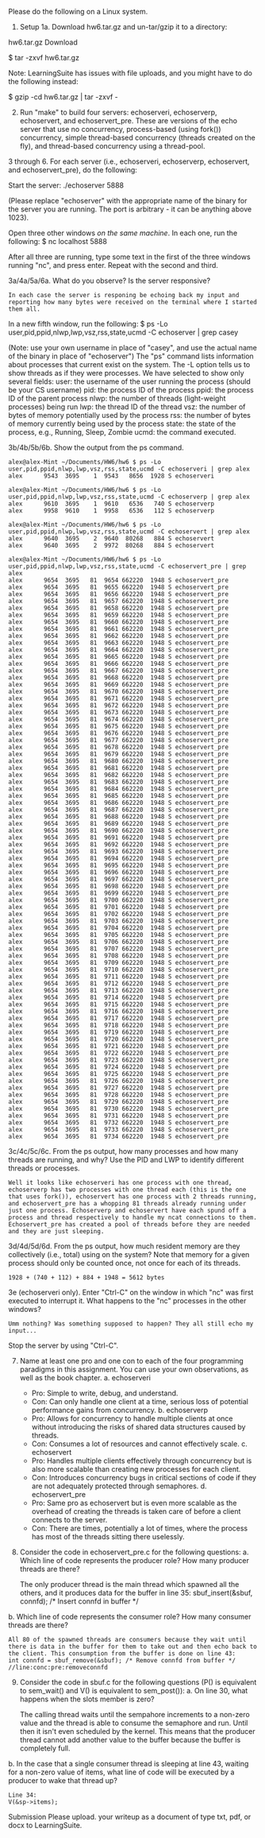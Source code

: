 

Please do the following on a Linux system.

1. Setup
1a. Download hw6.tar.gz and un-tar/gzip it to a directory:
 
hw6.tar.gz  Download

$ tar -zxvf hw6.tar.gz

Note: LearningSuite has issues with file uploads, and you might have to do the following instead:

$ gzip -cd hw6.tar.gz | tar -zxvf -

2. Run "make" to build four servers: echoserveri, echoserverp, echoservert, and echoservert_pre.  These are versions of the echo server that use no concurrency, process-based (using fork()) concurrency, simple thread-based concurrency (threads created on the fly), and thread-based concurrency using a thread-pool.

3 through 6. For each server (i.e., echoserveri, echoserverp, echoservert, and echoservert_pre), do the following:

Start the server:
./echoserver 5888

(Please replace "echoserver" with the appropriate name of the binary for the server you are running.  The port is arbitrary - it can be anything above 1023).

Open three other windows *on the same machine*.  In each one, run the following:
$ nc localhost 5888

After all three are running, type some text in the first of the three windows running "nc", and press enter.  Repeat with the second and third.

3a/4a/5a/6a. What do you observe?  Is the server responsive?

    In each case the server is responing be echoing back my input and reporting how many bytes were received on the terminal where I started them all.

In a new fifth window, run the following:
$ ps -Lo user,pid,ppid,nlwp,lwp,vsz,rss,state,ucmd -C echoserver | grep casey

(Note: use your own username in place of "casey", and use the actual name of the binary in place of "echoserver")
The "ps" command lists information about processes that current exist on the system.  The -L option tells us to show threads as if they were processes.  We have selected to show only several fields:
user: the username of the user running the process (should be your CS username)
pid: the process ID of the process
ppid: the process ID of the parent process
nlwp: the number of threads (light-weight processes) being run
lwp: the thread ID of the thread
vsz: the number of bytes of memory potentially used by the process
rss: the number of bytes of memory currently being used by the process
state: the state of the process, e.g., Running, Sleep, Zombie
ucmd: the command executed.

3b/4b/5b/6b. Show the output from the ps command.

    alex@alex-Mint ~/Documents/HW6/hw6 $ ps -Lo user,pid,ppid,nlwp,lwp,vsz,rss,state,ucmd -C echoserveri | grep alex
    alex      9543  3695    1  9543   8656  1928 S echoserveri

    alex@alex-Mint ~/Documents/HW6/hw6 $ ps -Lo user,pid,ppid,nlwp,lwp,vsz,rss,state,ucmd -C echoserverp | grep alex
    alex      9610  3695    1  9610   6536   740 S echoserverp
    alex      9958  9610    1  9958   6536   112 S echoserverp

    alex@alex-Mint ~/Documents/HW6/hw6 $ ps -Lo user,pid,ppid,nlwp,lwp,vsz,rss,state,ucmd -C echoservert | grep alex
    alex      9640  3695    2  9640  80268   884 S echoservert
    alex      9640  3695    2  9972  80268   884 S echoservert

    alex@alex-Mint ~/Documents/HW6/hw6 $ ps -Lo user,pid,ppid,nlwp,lwp,vsz,rss,state,ucmd -C echoservert_pre | grep alex
    alex      9654  3695   81  9654 662220  1948 S echoservert_pre
    alex      9654  3695   81  9655 662220  1948 S echoservert_pre
    alex      9654  3695   81  9656 662220  1948 S echoservert_pre
    alex      9654  3695   81  9657 662220  1948 S echoservert_pre
    alex      9654  3695   81  9658 662220  1948 S echoservert_pre
    alex      9654  3695   81  9659 662220  1948 S echoservert_pre
    alex      9654  3695   81  9660 662220  1948 S echoservert_pre
    alex      9654  3695   81  9661 662220  1948 S echoservert_pre
    alex      9654  3695   81  9662 662220  1948 S echoservert_pre
    alex      9654  3695   81  9663 662220  1948 S echoservert_pre
    alex      9654  3695   81  9664 662220  1948 S echoservert_pre
    alex      9654  3695   81  9665 662220  1948 S echoservert_pre
    alex      9654  3695   81  9666 662220  1948 S echoservert_pre
    alex      9654  3695   81  9667 662220  1948 S echoservert_pre
    alex      9654  3695   81  9668 662220  1948 S echoservert_pre
    alex      9654  3695   81  9669 662220  1948 S echoservert_pre
    alex      9654  3695   81  9670 662220  1948 S echoservert_pre
    alex      9654  3695   81  9671 662220  1948 S echoservert_pre
    alex      9654  3695   81  9672 662220  1948 S echoservert_pre
    alex      9654  3695   81  9673 662220  1948 S echoservert_pre
    alex      9654  3695   81  9674 662220  1948 S echoservert_pre
    alex      9654  3695   81  9675 662220  1948 S echoservert_pre
    alex      9654  3695   81  9676 662220  1948 S echoservert_pre
    alex      9654  3695   81  9677 662220  1948 S echoservert_pre
    alex      9654  3695   81  9678 662220  1948 S echoservert_pre
    alex      9654  3695   81  9679 662220  1948 S echoservert_pre
    alex      9654  3695   81  9680 662220  1948 S echoservert_pre
    alex      9654  3695   81  9681 662220  1948 S echoservert_pre
    alex      9654  3695   81  9682 662220  1948 S echoservert_pre
    alex      9654  3695   81  9683 662220  1948 S echoservert_pre
    alex      9654  3695   81  9684 662220  1948 S echoservert_pre
    alex      9654  3695   81  9685 662220  1948 S echoservert_pre
    alex      9654  3695   81  9686 662220  1948 S echoservert_pre
    alex      9654  3695   81  9687 662220  1948 S echoservert_pre
    alex      9654  3695   81  9688 662220  1948 S echoservert_pre
    alex      9654  3695   81  9689 662220  1948 S echoservert_pre
    alex      9654  3695   81  9690 662220  1948 S echoservert_pre
    alex      9654  3695   81  9691 662220  1948 S echoservert_pre
    alex      9654  3695   81  9692 662220  1948 S echoservert_pre
    alex      9654  3695   81  9693 662220  1948 S echoservert_pre
    alex      9654  3695   81  9694 662220  1948 S echoservert_pre
    alex      9654  3695   81  9695 662220  1948 S echoservert_pre
    alex      9654  3695   81  9696 662220  1948 S echoservert_pre
    alex      9654  3695   81  9697 662220  1948 S echoservert_pre
    alex      9654  3695   81  9698 662220  1948 S echoservert_pre
    alex      9654  3695   81  9699 662220  1948 S echoservert_pre
    alex      9654  3695   81  9700 662220  1948 S echoservert_pre
    alex      9654  3695   81  9701 662220  1948 S echoservert_pre
    alex      9654  3695   81  9702 662220  1948 S echoservert_pre
    alex      9654  3695   81  9703 662220  1948 S echoservert_pre
    alex      9654  3695   81  9704 662220  1948 S echoservert_pre
    alex      9654  3695   81  9705 662220  1948 S echoservert_pre
    alex      9654  3695   81  9706 662220  1948 S echoservert_pre
    alex      9654  3695   81  9707 662220  1948 S echoservert_pre
    alex      9654  3695   81  9708 662220  1948 S echoservert_pre
    alex      9654  3695   81  9709 662220  1948 S echoservert_pre
    alex      9654  3695   81  9710 662220  1948 S echoservert_pre
    alex      9654  3695   81  9711 662220  1948 S echoservert_pre
    alex      9654  3695   81  9712 662220  1948 S echoservert_pre
    alex      9654  3695   81  9713 662220  1948 S echoservert_pre
    alex      9654  3695   81  9714 662220  1948 S echoservert_pre
    alex      9654  3695   81  9715 662220  1948 S echoservert_pre
    alex      9654  3695   81  9716 662220  1948 S echoservert_pre
    alex      9654  3695   81  9717 662220  1948 S echoservert_pre
    alex      9654  3695   81  9718 662220  1948 S echoservert_pre
    alex      9654  3695   81  9719 662220  1948 S echoservert_pre
    alex      9654  3695   81  9720 662220  1948 S echoservert_pre
    alex      9654  3695   81  9721 662220  1948 S echoservert_pre
    alex      9654  3695   81  9722 662220  1948 S echoservert_pre
    alex      9654  3695   81  9723 662220  1948 S echoservert_pre
    alex      9654  3695   81  9724 662220  1948 S echoservert_pre
    alex      9654  3695   81  9725 662220  1948 S echoservert_pre
    alex      9654  3695   81  9726 662220  1948 S echoservert_pre
    alex      9654  3695   81  9727 662220  1948 S echoservert_pre
    alex      9654  3695   81  9728 662220  1948 S echoservert_pre
    alex      9654  3695   81  9729 662220  1948 S echoservert_pre
    alex      9654  3695   81  9730 662220  1948 S echoservert_pre
    alex      9654  3695   81  9731 662220  1948 S echoservert_pre
    alex      9654  3695   81  9732 662220  1948 S echoservert_pre
    alex      9654  3695   81  9733 662220  1948 S echoservert_pre
    alex      9654  3695   81  9734 662220  1948 S echoservert_pre

3c/4c/5c/6c. From the ps output, how many processes and how many threads are running, and why?  Use the PID and LWP to identify different threads or processes.

    Well it looks like echoserveri has one process with one thread, echoserverp has two processes with one thread each (this is the one that uses fork()), echoservert has one process with 2 threads running, and echoservert_pre has a whopping 81 threads already running under just one process. Echoserverp and echoservert have each spund off a process and thread respectively to handle my ncat connections to them. Echoservert_pre has created a pool of threads before they are needed and they are just sleeping.

3d/4d/5d/6d. From the ps output, how much resident memory are they collectively (i.e., total) using on the system?  Note that memory for a given process should only be counted once, not once for each of its threads.

    1928 + (740 + 112) + 884 + 1948 = 5612 bytes

3e (echoserveri only). Enter "Ctrl-C" on the window in which "nc" was first executed to interrupt it.  What happens to the "nc" processes in the other windows?

    Umm nothing? Was something supposed to happen? They all still echo my input...

Stop the server by using "Ctrl-C".

7. Name at least one pro and one con to each of the four programming paradigms in this assignment.  You can use your own observations, as well as the book chapter.
a. echoserveri
    * Pro: Simple to write, debug, and understand.
    * Con: Can only handle one client at a time, serious loss of potential performance gains from concurrency.
b. echoserverp
    * Pro: Allows for concurrency to handle multiple clients at once without introducing the risks of shared data structures caused by threads.
    * Con: Consumes a lot of resources and cannot effectively scale.
c. echoservert
    * Pro: Handles multiple clients effectively through concurrency but is also more scalable than creating new processes for each client.
    * Con: Introduces concurrency bugs in critical sections of code if they are not adequately protected through semaphores.
d. echoservert_pre
    * Pro: Same pro as echoservert but is even more scalable as the overhead of creating the threads is taken care of before a client connects to the server.
    * Con: There are times, potentially a lot of times, where the process has most of the threads sitting there uselessly.

8. Consider the code in echoservert_pre.c for the following questions:
a. Which line of code represents the producer role?  How many producer threads are there?

    The only producer thread is the main thread which spawned all the others, and it produces data for the buffer in line 35:
    sbuf_insert(&sbuf, connfd); /* Insert connfd in buffer */

b. Which line of code represents the consumer role?  How many consumer threads are there?

    All 80 of the spawned threads are consumers because they wait until there is data in the buffer for them to take out and then echo back to the client. This consumption from the buffer is done on line 43:
    int connfd = sbuf_remove(&sbuf); /* Remove connfd from buffer */ //line:conc:pre:removeconnfd

9. Consider the code in sbuf.c for the following questions (P() is equivalent to sem_wait() and V() is equivalent to sem_post()):
a. On line 30, what happens when the slots member is zero?

    The calling thread waits until the sempahore increments to a non-zero value and the thread is able to consume the semaphore and run. Until then it isn't even scheduled by the kernel. This means that the producer thread cannot add another value to the buffer because the buffer is completely full.

b. In the case that a single consumer thread is sleeping at line 43, waiting for a non-zero value of items, what line of code will be executed by a producer to wake that thread up?
 
    Line 34:
    V(&sp->items);

Submission
Please upload. your writeup as a document of type txt, pdf, or docx to LearningSuite.
